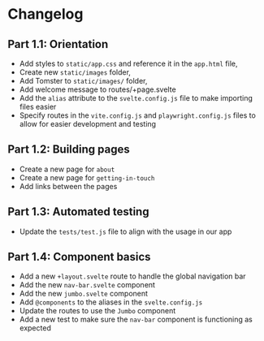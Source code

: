 # Changelog

## Part 1.1: Orientation

- Add styles to `static/app.css` and reference it in the `app.html` file,
- Create new `static/images` folder,
- Add Tomster to `static/images/` folder,
- Add welcome message to routes/+page.svelte
- Add the `alias` attribute to the `svelte.config.js` file to make importing files easier
- Specify routes in the `vite.config.js` and `playwright.config.js` files to allow for easier development and testing

## Part 1.2: Building pages

- Create a new page for `about`
- Create a new page for `getting-in-touch`
- Add links between the pages

## Part 1.3: Automated testing

- Update the `tests/test.js` file to align with the usage in our app

## Part 1.4: Component basics

- Add a new `+layout.svelte` route to handle the global navigation bar
- Add the new `nav-bar.svelte` component
- Add the new `jumbo.svelte` component
- Add `@components` to the aliases in the `svelte.config.js`
- Update the routes to use the `Jumbo` component
- Add a new test to make sure the `nav-bar` component is functioning as expected
